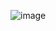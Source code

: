 ![image](https://github.com/tanvandiem/Caculator/assets/123968063/5d4e4529-5be6-4292-abca-9f3aa53f20cc)

